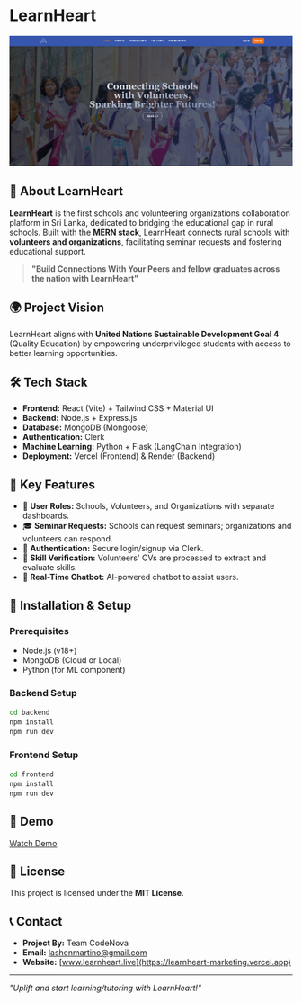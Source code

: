 # LearnHeart

![LearnHeart Banner](frontend/src/assets/images/learnheart-home.png)

## 🚀 About LearnHeart

**LearnHeart** is the first schools and volunteering organizations collaboration platform in Sri Lanka, dedicated to bridging the educational gap in rural schools. Built with the **MERN stack**, LearnHeart connects rural schools with **volunteers and organizations**, facilitating seminar requests and fostering educational support.

> **"Build Connections With Your Peers and fellow graduates across the nation with LearnHeart"**

## 🌍 Project Vision

LearnHeart aligns with **United Nations Sustainable Development Goal 4** (Quality Education) by empowering underprivileged students with access to better learning opportunities.

## 🛠️ Tech Stack

- **Frontend:** React (Vite) + Tailwind CSS + Material UI
- **Backend:** Node.js + Express.js
- **Database:** MongoDB (Mongoose)
- **Authentication:** Clerk
- **Machine Learning:** Python + Flask (LangChain Integration)
- **Deployment:** Vercel (Frontend) & Render (Backend)

## 🎯 Key Features

- 📌 **User Roles:** Schools, Volunteers, and Organizations with separate dashboards.
- 🎓 **Seminar Requests:** Schools can request seminars; organizations and volunteers can respond.
- 🔐 **Authentication:** Secure login/signup via Clerk.
- 📄 **Skill Verification:** Volunteers' CVs are processed to extract and evaluate skills.
- 📡 **Real-Time Chatbot:** AI-powered chatbot to assist users.

## 🔧 Installation & Setup

### Prerequisites
- Node.js (v18+)
- MongoDB (Cloud or Local)
- Python (for ML component)

### Backend Setup
```bash
cd backend
npm install
npm run dev
```

### Frontend Setup
```bash
cd frontend
npm install
npm run dev
```

## 🎥 Demo
[Watch Demo](https://youtu.be/Gxb9RMJ9Ars?si=mJrlfc2uPnCPl5Vr)


## 📜 License
This project is licensed under the **MIT License**.

## 📞 Contact
- **Project By:** Team CodeNova
- **Email:** lashenmartino@gmail.com
- **Website:** [www.learnheart.live](https://learnheart-marketing.vercel.app)

---

_"Uplift and start learning/tutoring with LearnHeart!"_
